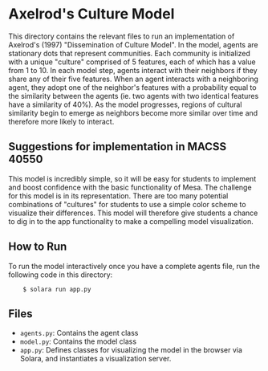 # Axelrod's Culture Model

This directory contains the relevant files to run an implementation of Axelrod's (1997) "Dissemination of Culture Model". In the model, agents are stationary dots that represent communities. Each community is initialized with a unique "culture" comprised of 5 features, each of which has a value from 1 to 10. In each model step, agents interact with their neighbors if they share any of their five features. When an agent interacts with a neighboring agent, they adopt one of the neighbor's features with a probability equal to the similarity between the agents (ie. two agents with two identical features have a similarity of 40%). As the model progresses, regions of cultural similarity begin to emerge as neighbors become more similar over time and therefore more likely to interact.

## Suggestions for implementation in MACSS 40550

This model is incredibly simple, so it will be easy for students to implement and boost confidence with the basic functionality of Mesa. The challenge for this model is in its representation. There are too many potential combinations of "cultures" for students to use a simple color scheme to visualize their differences. This model will therefore give students a chance to dig in to the app functionality to make a compelling model visualization.

## How to Run

To run the model interactively once you have a complete agents file, run the following code in this directory:

```
    $ solara run app.py
```

## Files

* ``agents.py``: Contains the agent class
* ``model.py``: Contains the model class
* ``app.py``: Defines classes for visualizing the model in the browser via Solara, and instantiates a visualization server.